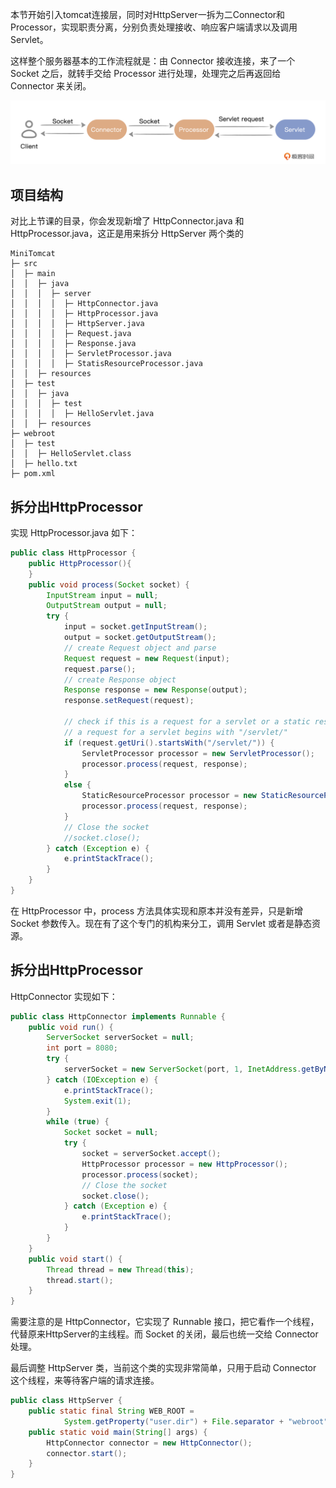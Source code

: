 本节开始引入tomcat连接层，同时对HttpServer一拆为二Connector和Processor，实现职责分离，分别负责处理接收、响应客户端请求以及调用 Servlet。

这样整个服务器基本的工作流程就是：由 Connector 接收连接，来了一个 Socket 之后，就转手交给 Processor 进行处理，处理完之后再返回给 Connector 来关闭。

![img.png](img.png)

## 项目结构
对比上节课的目录，你会发现新增了 HttpConnector.java 和 HttpProcessor.java，这正是用来拆分 HttpServer 两个类的

```shell
MiniTomcat
├─ src
│  ├─ main
│  │  ├─ java
│  │  │  ├─ server
│  │  │  │  ├─ HttpConnector.java
│  │  │  │  ├─ HttpProcessor.java
│  │  │  │  ├─ HttpServer.java
│  │  │  │  ├─ Request.java
│  │  │  │  ├─ Response.java
│  │  │  │  ├─ ServletProcessor.java
│  │  │  │  ├─ StatisResourceProcessor.java
│  │  ├─ resources
│  ├─ test
│  │  ├─ java
│  │  │  ├─ test
│  │  │  │  ├─ HelloServlet.java
│  │  ├─ resources
├─ webroot
│  ├─ test
│  │  ├─ HelloServlet.class
│  ├─ hello.txt
├─ pom.xml
```

## 拆分出HttpProcessor
实现 HttpProcessor.java 如下：

```java
public class HttpProcessor {
    public HttpProcessor(){
    }
    public void process(Socket socket) {
        InputStream input = null;
        OutputStream output = null;
        try {
            input = socket.getInputStream();
            output = socket.getOutputStream();
            // create Request object and parse
            Request request = new Request(input);
            request.parse();
            // create Response object
            Response response = new Response(output);
            response.setRequest(request);

            // check if this is a request for a servlet or a static resource
            // a request for a servlet begins with "/servlet/"
            if (request.getUri().startsWith("/servlet/")) {
                ServletProcessor processor = new ServletProcessor();
                processor.process(request, response);
            }
            else {
                StaticResourceProcessor processor = new StaticResourceProcessor();
                processor.process(request, response);
            }
            // Close the socket
            //socket.close();
        } catch (Exception e) {
            e.printStackTrace();
        }
    }
}
```
在 HttpProcessor 中，process 方法具体实现和原本并没有差异，只是新增 Socket 参数传入。现在有了这个专门的机构来分工，调用 Servlet 或者是静态资源。

## 拆分出HttpProcessor
HttpConnector 实现如下：

```java
public class HttpConnector implements Runnable {
    public void run() {
        ServerSocket serverSocket = null;
        int port = 8080;
        try {
            serverSocket = new ServerSocket(port, 1, InetAddress.getByName("127.0.0.1"));
        } catch (IOException e) {
            e.printStackTrace();
            System.exit(1);
        }
        while (true) {
            Socket socket = null;
            try {
                socket = serverSocket.accept();
                HttpProcessor processor = new HttpProcessor();
                processor.process(socket);
                // Close the socket
                socket.close();
            } catch (Exception e) {
                e.printStackTrace();
            }
        }
    }
    public void start() {
        Thread thread = new Thread(this);
        thread.start();
    }
}
```
需要注意的是 HttpConnector，它实现了 Runnable 接口，把它看作一个线程，代替原来HttpServer的主线程。而 Socket 的关闭，最后也统一交给 Connector 处理。

最后调整 HttpServer 类，当前这个类的实现非常简单，只用于启动 Connector 这个线程，来等待客户端的请求连接。

```java
public class HttpServer {
    public static final String WEB_ROOT =
            System.getProperty("user.dir") + File.separator + "webroot";
    public static void main(String[] args) {
        HttpConnector connector = new HttpConnector();
        connector.start();
    }
}
```

